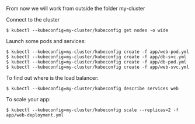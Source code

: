From now we will work from outside the folder my-cluster

Connect to the cluster
```
$ kubectl --kubeconfig=my-cluster/kubeconfig get nodes -o wide
```
Launch some pods and services:
```
$ kubectl --kubeconfig=my-cluster/kubeconfig create -f app/web-pod.yml
$ kubectl --kubeconfig=my-cluster/kubeconfig create -f app/db-svc.yml
$ kubectl --kubeconfig=my-cluster/kubeconfig create -f app/db-pod.yml
$ kubectl --kubeconfig=my-cluster/kubeconfig create -f app/web-svc.yml
```
To find out where is the load balancer:
```
$ kubectl --kubeconfig=my-cluster/kubeconfig describe services web
```
To scale your app:
```
$ kubectl --kubeconfig=my-cluster/kubeconfig scale --replicas=2 -f app/web-deployment.yml
```